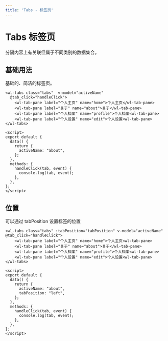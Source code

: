 ```yaml
---
title: 'Tabs - 标签页'
---
```

# Tabs 标签页
分隔内容上有关联但属于不同类别的数据集合。

## 基础用法

基础的、简洁的标签页。

<ClientOnly>
  <tabs-demo-base></tabs-demo-base>
</ClientOnly>

```vue
<wl-tabs class="tabs"  v-model="activeName"
  @tab_click="handleClick">
    <wl-tab-pane label="个人主页" name="home">个人主页</wl-tab-pane>
    <wl-tab-pane label="关于" name="about">关于</wl-tab-pane>
    <wl-tab-pane label="个人档案" name="profile">个人档案<wl-tab-pane>
    <wl-tab-pane label="个人设置" name="edit">个人设置<wl-tab-pane>
</wl-tabs>

<script>
export default {
  data() {
    return {
      activeName: "about",
    };
  },
  methods: {
    handleClick(tab, event) {
      console.log(tab, event);
    },
  },
};
</script>
```

## 位置

可以通过 tabPosition 设置标签的位置

<ClientOnly>
  <tabs-demo-position></tabs-demo-position>
</ClientOnly>

```vue
<wl-tabs class="tabs" :tabPosition="tabPosition" v-model="activeName" 
@tab_click="handleClick">
    <wl-tab-pane label="个人主页" name="home">个人主页<wl-tab-pane>
    <wl-tab-pane label="关于" name="about">关于</wl-tab-pane>
    <wl-tab-pane label="个人档案" name="profile">个人档案<wl-tab-pane>
    <wl-tab-pane label="个人设置" name="edit">个人设置<wl-tab-pane>
</wl-tabs>

<script>
export default {
  data() {
    return {
      activeName: "about",
      tabPosition: "left",
    };
  },
  methods: {
    handleClick(tab, event) {
      console.log(tab, event);
    },
  },
};
</script>
```
